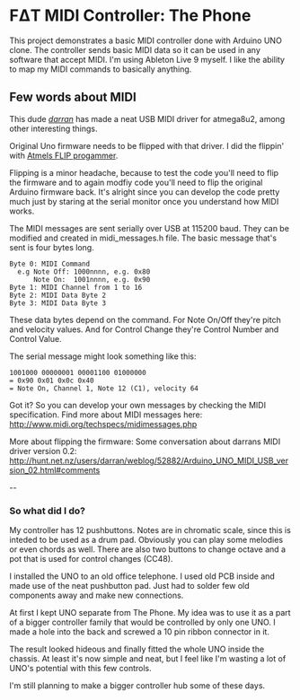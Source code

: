 # FΔT MIDI Controller: The Phone 
This project demonstrates a basic MIDI controller done with Arduino UNO clone. The controller sends basic MIDI data so it can be used in any software that accept MIDI. I'm using Ableton Live 9 myself. I like the ability to map my MIDI commands to basically anything.

## Few words about MIDI

This dude [*darran*](http://hunt.net.nz/users/darran/weblog/5b7f8/Arduino_UNO_USB_MIDI_firmware.html) has made a neat USB MIDI driver for atmega8u2, among other interesting things.  

Original Uno firmware needs to be flipped with that driver. I did the flippin' with [Atmels FLIP progammer](http://www.atmel.com/tools/flip.aspx?tab=overview).

Flipping is a minor headache, because to test the code you'll need to flip the firmware and to again modfiy code you'll need to flip the original Arduino firmware back. It's alright since you can develop the code pretty much just by staring at the serial monitor once you understand how MIDI works.

The MIDI messages are sent serially over USB at 115200 baud. They can be modified and created in midi_messages.h file. The basic message that's sent is four bytes long.

```
Byte 0: MIDI Command
  e.g Note Off: 1000nnnn, e.g. 0x80
      Note On:  1001nnnn, e.g. 0x90
Byte 1: MIDI Channel from 1 to 16
Byte 2: MIDI Data Byte 2
Byte 3: MIDI Data Byte 3
```

These data bytes depend on the command. For Note On/Off they're pitch and velocity values.
And for Control Change they're Control Number and Control Value.

The serial message might look something like this:
```
1001000 00000001 00001100 01000000 
= 0x90 0x01 0x0c 0x40
= Note On, Channel 1, Note 12 (C1), velocity 64
```

Got it? So you can develop your own messages by checking the MIDI specification.
Find more about MIDI messages here: http://www.midi.org/techspecs/midimessages.php

More about flipping the firmware:
Some conversation about darrans MIDI driver version 0.2: http://hunt.net.nz/users/darran/weblog/52882/Arduino_UNO_MIDI_USB_version_02.html#comments

--
### So what did I do?

My controller has 12 pushbuttons. Notes are in chromatic scale, since 
this is inteded to be used as a drum pad. Obviously you can play some melodies
or even chords as well. There are also two buttons to change octave and a pot 
that is used for control changes (CC48).

I installed the UNO to an old office telephone. I used old PCB inside and made use of
the neat pushbutton pad. Just had to solder few old components away and make new connections.

At first I kept UNO separate from The Phone. My idea was to use it as a part of a bigger
controller family that would be controlled by only one UNO. I made a hole into the back 
and screwed a 10 pin ribbon connector in it. 

The result looked hideous and finally fitted the whole UNO inside the chassis. At least it's
now simple and neat, but I feel like I'm wasting a lot of UNO's potential with this few controls. 

I'm still planning to make a bigger controller hub some of these days.
